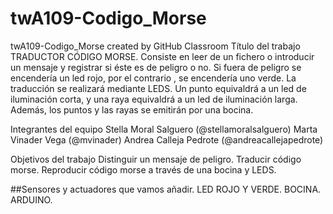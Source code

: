 # twA109-Codigo_Morse
twA109-Codigo_Morse created by GitHub Classroom
Título del trabajo
TRADUCTOR CÓDIGO MORSE. Consiste en leer de un fichero o introducir un mensaje y registrar si éste es de peligro o no. Si fuera de peligro se encendería un led rojo, por el contrario , se encendería uno verde. La traducción se realizará mediante LEDS. Un punto equivaldrá a un led de iluminación corta, y una raya equivaldrá a un led de iluminación larga. Además, los puntos y las rayas se emitirán por una bocina.

Integrantes del equipo
Stella Moral Salguero (@stellamoralsalguero) Marta Vinader Vega (@mvinader) Andrea Calleja Pedrote (@andreacallejapedrote)

Objetivos del trabajo
Distinguir un mensaje de peligro. Traducir código morse. Reproducir código morse a través de una bocina y LEDS.

##Sensores y actuadores que vamos añadir. LED ROJO Y VERDE. BOCINA. ARDUINO.
